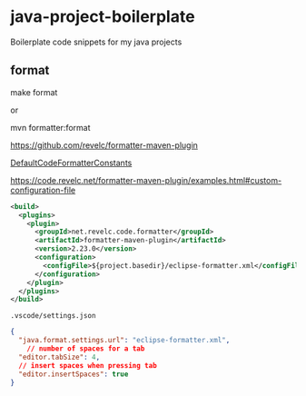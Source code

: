 # java-project-boilerplate

Boilerplate code snippets for my java projects

## format

make format

or

mvn formatter:format

https://github.com/revelc/formatter-maven-plugin

[DefaultCodeFormatterConstants](https://git.eclipse.org/c/jdt/eclipse.jdt.core.git/tree/org.eclipse.jdt.core/formatter/org/eclipse/jdt/core/formatter/DefaultCodeFormatterConstants.java)



https://code.revelc.net/formatter-maven-plugin/examples.html#custom-configuration-file

```xml
<build>
  <plugins>
    <plugin>
      <groupId>net.revelc.code.formatter</groupId>
      <artifactId>formatter-maven-plugin</artifactId>
      <version>2.23.0</version>
      <configuration>
        <configFile>${project.basedir}/eclipse-formatter.xml</configFile>
      </configuration>
    </plugin>
  </plugins>
</build>
```

`.vscode/settings.json`


```json
{
  "java.format.settings.url": "eclipse-formatter.xml",
    // number of spaces for a tab
  "editor.tabSize": 4,
  // insert spaces when pressing tab
  "editor.insertSpaces": true
}
```

